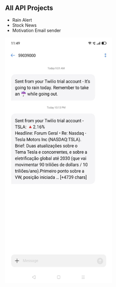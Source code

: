 ## All API Projects

* Rain Alert
* Stock News
* Motivation Email sender


<span>
<img src="https://github.com/jaynarayan94/API-Applications-Projects/blob/main/Rain%20Alert/Rain%20%26%20Stock%20Alert.jpeg" width=350px height="800px" />
</span>



